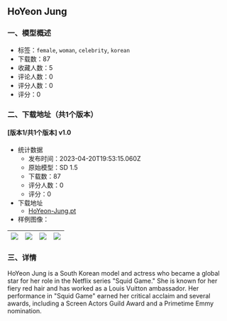 ## HoYeon Jung
### 一、模型概述

- 标签：`female`, `woman`, `celebrity`, `korean`
- 下载数：87
- 收藏人数：5
- 评论人数：0
- 评分人数：0
- 评分：0

### 二、下载地址（共1个版本）

#### [版本1/共1个版本] v1.0

- 统计数据
  - 发布时间：2023-04-20T19:53:15.060Z
  - 原始模型：SD 1.5
  - 下载数：87
  - 评分人数：0
  - 评分：0
- 下载地址
  - [HoYeon-Jung.pt](https://civitai.com/api/download/models/50979)
- 样例图像：

| <img src="https://image.civitai.com/xG1nkqKTMzGDvpLrqFT7WA/89cdf4c1-89f1-4856-133a-d36fe6ca8d00/width=450/548669.jpeg" /> | <img src="https://image.civitai.com/xG1nkqKTMzGDvpLrqFT7WA/068a8b8e-9451-4551-0e52-68f03f7ed500/width=450/548670.jpeg" /> | <img src="https://image.civitai.com/xG1nkqKTMzGDvpLrqFT7WA/fa4651d9-c4c6-4d31-2aec-9a44aa825500/width=450/548666.jpeg" /> | <img src="https://image.civitai.com/xG1nkqKTMzGDvpLrqFT7WA/e061aeac-295c-43dc-e3c8-3096cd275a00/width=450/548664.jpeg" /> |
| ---- | ---- | ---- | ---- |


### 三、详情
<p>HoYeon Jung is a South Korean model and actress who became a global star for her role in the Netflix series "Squid Game." She is known for her fiery red hair and has worked as a Louis Vuitton ambassador. Her performance in "Squid Game" earned her critical acclaim and several awards, including a Screen Actors Guild Award and a Primetime Emmy nomination.</p>